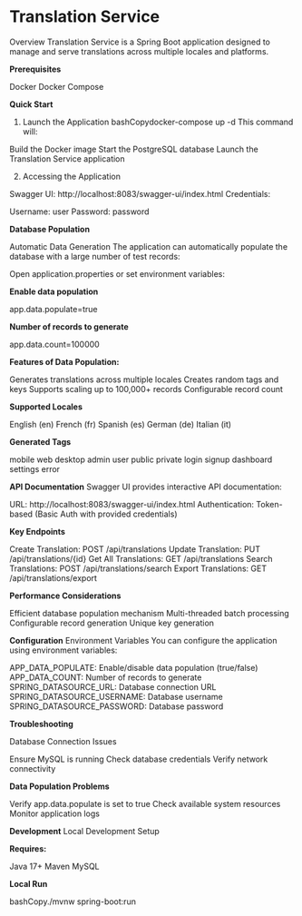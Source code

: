 # Translation Service
Overview
Translation Service is a Spring Boot application designed to manage and serve translations across multiple locales and platforms.

**Prerequisites**

Docker
Docker Compose

**Quick Start**

1. Launch the Application
   bashCopydocker-compose up -d
   This command will:

Build the Docker image
Start the PostgreSQL database
Launch the Translation Service application

2. Accessing the Application

Swagger UI: http://localhost:8083/swagger-ui/index.html
Credentials:

Username: user
Password: password



**Database Population**

Automatic Data Generation
The application can automatically populate the database with a large number of test records:

Open application.properties or set environment variables:

**Enable data population**

app.data.populate=true

**Number of records to generate**

app.data.count=100000

**Features of Data Population:**

Generates translations across multiple locales
Creates random tags and keys
Supports scaling up to 100,000+ records
Configurable record count

**Supported Locales**

English (en)
French (fr)
Spanish (es)
German (de)
Italian (it)

**Generated Tags**

mobile
web
desktop
admin
user
public
private
login
signup
dashboard
settings
error

**API Documentation**
Swagger UI provides interactive API documentation:

URL: http://localhost:8083/swagger-ui/index.html
Authentication: Token-based (Basic Auth with provided credentials)

**Key Endpoints**

Create Translation: POST /api/translations
Update Translation: PUT /api/translations/{id}
Get All Translations: GET /api/translations
Search Translations: POST /api/translations/search
Export Translations: GET /api/translations/export

**Performance Considerations**

Efficient database population mechanism
Multi-threaded batch processing
Configurable record generation
Unique key generation

**Configuration**
Environment Variables
You can configure the application using environment variables:

APP_DATA_POPULATE: Enable/disable data population (true/false)
APP_DATA_COUNT: Number of records to generate
SPRING_DATASOURCE_URL: Database connection URL
SPRING_DATASOURCE_USERNAME: Database username
SPRING_DATASOURCE_PASSWORD: Database password

**Troubleshooting**

Database Connection Issues

Ensure MySQL is running
Check database credentials
Verify network connectivity


**Data Population Problems**

Verify app.data.populate is set to true
Check available system resources
Monitor application logs



**Development**
Local Development Setup

**Requires:**

Java 17+
Maven
MySQL


**Local Run**

bashCopy./mvnw spring-boot:run
